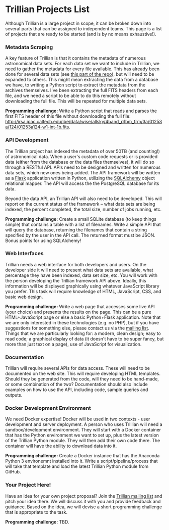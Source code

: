 # Trillian Projects List

Although Trillian is a large project in scope, it can be broken down into several parts that can be assigned to independent teams. This page is a list of projects that are ready to be started (and is by no means exhaustive!).

### Metadata Scraping

A key feature of Trillian is that it contains the metadata of numerous astronomical data sets. For each data set we want to include in Trillian, we need to gather the metadata for every file available. This has already been done for several data sets (see [this part of the repo](https://github.com/trillian/trillian/tree/master/datasets)), but will need to be expanded to others. This might mean extracting the data from a database we have, to writing a Python script to extract the metadata from the archives themselves. I've been extracting the full FITS headers from each file, and we need a script to be able to do this remotely without downloading the full file. This will be repeated for multiple data sets.

**Programming challenge:** Write a Python script that reads and parses the first FITS header of this file without downloading the full file: http://irsa.ipac.caltech.edu/ibe/data/wise/allsky/4band_p1bm_frm/3a/01253a/124/01253a124-w1-int-1b.fits.

### API Development

The Trillian project has indexed the metadata of over 50TB (and counting!) of astronomical data. When a user's custom code requests or is provided data (either from the database or the data files themselves), it will do so through a RESTful API. APIs need to be designed and written for numerous data sets, which new ones being added. The API framework will be written as a [Flask](http://flask.pocoo.org) application written in Python, utilizing the [SQLAlchemy](http://sqlalchemy.org) object relational mapper. The API will access the the PostgreSQL database for its data.

Beyond the data API, an Trillian API will also need to be developed. This will report on the current status of the framework – what data sets are being indexed, the percent completed, the total size, number of jobs running, etc.

**Programming challenge:** Create a small SQLite database (to keep things simple) that contains a table with a list of filenames. Write a simple API that will query the database, returning the filenames that contain a string specified by the user in the API call. The returned format must be JSON. Bonus points for using SQLAlchemy!

### Web Interfaces

Trillian needs a web interface for both developers and users. On the developer side it will need to present what data sets are available, what percentage they have been indexed, data set size, etc. You will work with the person developing the Trillian framework API above. Ideally, this information will be displayed graphically using whatever JavaScript library you prefer. This task will require knowledge of HTML, JavaScript, CSS, and basic web design.

**Programming challenge:** Write a web page that accesses some live API (your choice) and presents the results on the page. This can be a pure HTML+JavaScript page or else a basic Python+Flask application. Note that we are only interested in these technologies (e.g. no PHP), but if you have suggestions for something else, please contact us via the [mailing list](https://groups.google.com/forum/#!forum/trillianverse). Things that we are particularly looking for: a modern, clean design; easy to read code; a graphical display of data (it doesn't have to be super fancy, but more than just text on a page), use of JavaScript for visualization.

### Documentation

Trillian will require several APIs for data access. These will need to be documented on the web site. This will require developing HTML templates. Should they be generated from the code, will they need to be hand-made, or some combination of the two? Documentation should also include examples on how to use the API, including code, sample queries and outputs.

### Docker Development Environment

We need Docker expertise! Docker will be used in two contexts - user development and server deployment. A person who uses Trillian will need a sandbox/development environment. They will start with a Docker container that has the Python environment we want to set up, plus the latest version of the Trillian Python module. They will then add their own code there. The container will have the ability to download data into it.

**Programming challenge:** Create a Docker instance that has the Anaconda Python 3 environemnt installed into it. Write a script/pipeline/process that will take that template and load the latest Trillian Python module from GitHub.

### Your Project Here!

Have an idea for your own project proposal? Join the [Trillian mailing list](https://groups.google.com/forum/#!forum/trillianvers) and pitch your idea there. We will discuss it with you and provide feedback and guidance. Based on the idea, we will devise a short programming challenge that is appropriate to the task.

**Programming challenge:** TBD.

